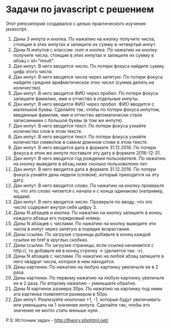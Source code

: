# Задачи по javascript с решением

Этот репозиторий создавался с целью практического изучения javascript.

1. Даны 3 инпута и кнопка. По нажатию на кнопку получите числа, стоящие
  в этих инпутах и запишите их сумму в четвертый инпут.
2. Даны N инпутов с классом .num и кнопка. По нажатию на кнопку получите числа, стоящие в этих инпутах и запишите их сумму в абзац с id="result".
3. Дан инпут. В него вводится число. По потери фокуса найдите сумму цифр этого числа.
4. Дан инпут. В него вводятся числа через запятую. По потери фокуса найдите среднее арифметическое этих чисел (сумма делить на  количество).
5. Дан инпут. В него вводится ФИО через пробел. По потери фокуса запишите фамилию, имя и отчество в отдельные инпуты.
6. Дан инпут. В него вводится ФИО через пробел. ФИО вводится с маленькой буквы. Сделайте так, чтобы по потери фокуса инпутом, введенные фамилия, имя и отчество автоматически стали записанными с большой буквы (в том же инпуте).
7. Дан инпут. В него вводится текст. По потери фокуса узнайте количество слов в этом тексте.
8. Дан инпут. В него вводится текст. По потери фокуса узнайте количество символов в самом длинном слове в этом тексте.
9. Дан инпут. В него вводится дата в формате 31.12.2016. По потери фокуса в этом же инпуте поставьте эту дату в формате 2016-12-31.
10. Дан инпут. В него вводится год рождения пользователя. По нажатию на кнопку выведите в абзац ниже сколько пользователю лет.
11. Дан инпут. В него вводится дата в формате 31.12.2016. По потери фокуса узнайте день недели (словом), который приходится на эту дату.
12. Дан инпут. В него вводится слово. По нажатию на кнопку проверьте то, что это слово читается с начала и с конца одинаково (например, мадам).
13. Дан инпут. В него вводится число. Проверьте по вводу, что это число содержит внутри себя цифру 3.
14. Даны N абзацев и кнопка. По нажатию на кнопку запишите в конец каждого абзаца его порядковый номер.
15. Даны N абзацев с числами. По нажатию на кнопку выведите эти числа в инпут через запятую в порядке возрастания.
16. Даны ссылки. По загрузке страницы добавьте в конец каждой ссылки ее href в круглых скобках.
17. Даны ссылки. По загрузке страницы, если ссылка начинается с http://, то добавьте ей в конец стрелку → (делается так: &rarr;).
18. Даны N абзацев с числами. По нажатию на любой абзац запишите в него квадрат числа, которое в нем находится.
19. Даны картинки. По нажатию на любую картинку увеличьте ее в 2 раза.
20. Даны картинки. По первому нажатию на любую картинку увеличьте ее в 2 раза. По второму нажатию - уменьшите обратно.
21. Даны N картинок размера 30px. По нажатию на картинку под ними эта картинка появляется размером в 50px.
22. Дан инпут. Реализуйте кнопочки +1, -1, которые будут увеличивать или уменьшать на 1 значение инпута. Сделайте так, чтобы это значение не могло стать меньше нуля.

P.S: Источник задач - http://theory.phphtml.net/
